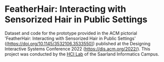 # FeatherHair: Interacting with Sensorized Hair in Public Settings
Dataset and code for the prototype provided in the ACM pictorial 'FeatherHair: Interacting with Sensorized Hair in Public Settings' ([(https://doi.org/10.1145/3532106.3533550)](https://doi.org/10.1145/3532106.3533550)) published at the Designing Interactive Systems Conference 2022 (https://dis.acm.org/2022/).  This project was conducted by the [HCI Lab](https://hci.cs.uni-saarland.de) of the Saarland Informatics Campus.
